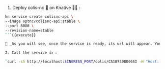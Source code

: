 1. Deploy colis-nc 🚀 on Knative 🧑‍🚀 :

```sh
kn service create colisnc-api \
--image optnc/colisnc-api:stable \
--port 8080 \
--revision-name=stable
```{{execute}}

🔦 _As you will see, once the service is ready, its url will appear. You can also retrieve it with `kn service describe colis-api -o url`_

2. Call the service 👍 :

`curl -sS http://localhost:$INGRESS_PORT/colis/CA107308006SI -H "Host: colisnc-api.default.example.com" | jq`{{execute}}

